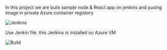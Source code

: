 In this project we are buils sample node & React app on jenkins and pusing Image in private Azure container registory


![Jenkins](https://jenkins.io/images/logos/cosmonaut/cosmonaut.png)

Use Jenkin file. this Jenkins is installed on Azure VM


![Build](https://github.com/pratham98k/Pratham_Mar2019-Batch/blob/master/Project2/JenkinsBuild.PNG)
